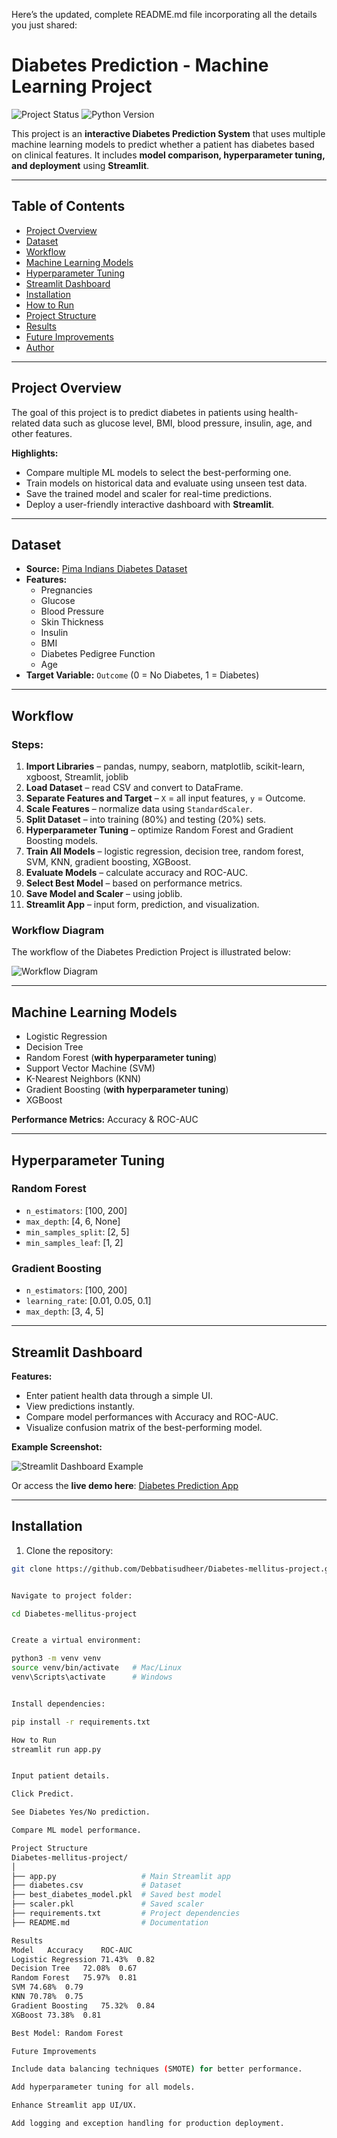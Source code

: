 Here’s the updated, complete README.md file incorporating all the details you just shared:

# Diabetes Prediction - Machine Learning Project

![Project Status](https://img.shields.io/badge/Status-Completed-green)
![Python Version](https://img.shields.io/badge/Python-3.13-blue)

This project is an **interactive Diabetes Prediction System** that uses multiple machine learning models to predict whether a patient has diabetes based on clinical features. It includes **model comparison, hyperparameter tuning, and deployment** using **Streamlit**.

---

## Table of Contents
- [Project Overview](#project-overview)
- [Dataset](#dataset)
- [Workflow](#workflow)
- [Machine Learning Models](#machine-learning-models)
- [Hyperparameter Tuning](#hyperparameter-tuning)
- [Streamlit Dashboard](#streamlit-dashboard)
- [Installation](#installation)
- [How to Run](#how-to-run)
- [Project Structure](#project-structure)
- [Results](#results)
- [Future Improvements](#future-improvements)
- [Author](#author)

---

## Project Overview
The goal of this project is to predict diabetes in patients using health-related data such as glucose level, BMI, blood pressure, insulin, age, and other features.  

**Highlights:**
- Compare multiple ML models to select the best-performing one.
- Train models on historical data and evaluate using unseen test data.
- Save the trained model and scaler for real-time predictions.
- Deploy a user-friendly interactive dashboard with **Streamlit**.

---

## Dataset
- **Source:** [Pima Indians Diabetes Dataset](https://www.kaggle.com/uciml/pima-indians-diabetes-database)
- **Features:**
  - Pregnancies
  - Glucose
  - Blood Pressure
  - Skin Thickness
  - Insulin
  - BMI
  - Diabetes Pedigree Function
  - Age
- **Target Variable:** `Outcome` (0 = No Diabetes, 1 = Diabetes)

---

## Workflow

### Steps:
1. **Import Libraries** – pandas, numpy, seaborn, matplotlib, scikit-learn, xgboost, Streamlit, joblib
2. **Load Dataset** – read CSV and convert to DataFrame.
3. **Separate Features and Target** – `X` = all input features, `y` = Outcome.
4. **Scale Features** – normalize data using `StandardScaler`.
5. **Split Dataset** – into training (80%) and testing (20%) sets.
6. **Hyperparameter Tuning** – optimize Random Forest and Gradient Boosting models.
7. **Train All Models** – logistic regression, decision tree, random forest, SVM, KNN, gradient boosting, XGBoost.
8. **Evaluate Models** – calculate accuracy and ROC-AUC.
9. **Select Best Model** – based on performance metrics.
10. **Save Model and Scaler** – using joblib.
11. **Streamlit App** – input form, prediction, and visualization.

### Workflow Diagram
The workflow of the Diabetes Prediction Project is illustrated below:

![Workflow Diagram](workflow.png)


---

## Machine Learning Models
- Logistic Regression  
- Decision Tree  
- Random Forest (**with hyperparameter tuning**)  
- Support Vector Machine (SVM)  
- K-Nearest Neighbors (KNN)  
- Gradient Boosting (**with hyperparameter tuning**)  
- XGBoost  

**Performance Metrics:** Accuracy & ROC-AUC  

---

## Hyperparameter Tuning

### Random Forest
- `n_estimators`: [100, 200]  
- `max_depth`: [4, 6, None]  
- `min_samples_split`: [2, 5]  
- `min_samples_leaf`: [1, 2]  

### Gradient Boosting
- `n_estimators`: [100, 200]  
- `learning_rate`: [0.01, 0.05, 0.1]  
- `max_depth`: [3, 4, 5]  

---

## Streamlit Dashboard

**Features:**
- Enter patient health data through a simple UI.
- View predictions instantly.
- Compare model performances with Accuracy and ROC-AUC.
- Visualize confusion matrix of the best-performing model.

**Example Screenshot:**  
<!-- replace with actual screenshot -->
![Streamlit Dashboard Example](https://diabetes-mellitus-project-bnz5anrpsnlumh4tlxhvg3.streamlit.app/)

Or access the **live demo here**: [Diabetes Prediction App](https://diabetes-mellitus-project-bnz5anrpsnlumh4tlxhvg3.streamlit.app/)

---

## Installation
1. Clone the repository:
```bash
git clone https://github.com/Debbatisudheer/Diabetes-mellitus-project.git


Navigate to project folder:

cd Diabetes-mellitus-project


Create a virtual environment:

python3 -m venv venv
source venv/bin/activate   # Mac/Linux
venv\Scripts\activate      # Windows


Install dependencies:

pip install -r requirements.txt

How to Run
streamlit run app.py


Input patient details.

Click Predict.

See Diabetes Yes/No prediction.

Compare ML model performance.

Project Structure
Diabetes-mellitus-project/
│
├── app.py                   # Main Streamlit app
├── diabetes.csv             # Dataset
├── best_diabetes_model.pkl  # Saved best model
├── scaler.pkl               # Saved scaler
├── requirements.txt         # Project dependencies
├── README.md                # Documentation

Results
Model	Accuracy	ROC-AUC
Logistic Regression	71.43%	0.82
Decision Tree	72.08%	0.67
Random Forest	75.97%	0.81
SVM	74.68%	0.79
KNN	70.78%	0.75
Gradient Boosting	75.32%	0.84
XGBoost	73.38%	0.81

Best Model: Random Forest

Future Improvements

Include data balancing techniques (SMOTE) for better performance.

Add hyperparameter tuning for all models.

Enhance Streamlit app UI/UX.

Add logging and exception handling for production deployment.
